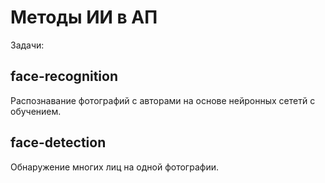 Методы ИИ в АП
======================

Задачи:

face-recognition
---------------------

Распознавание фотографий с авторами на основе нейронных сететй с обучением.

face-detection
---------------------

Обнаружение многих лиц на одной фотографии.
